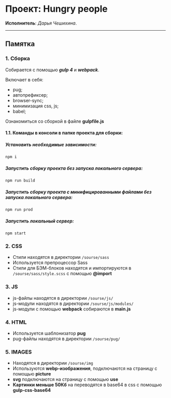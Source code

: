 # Проект: Hungry people

**Исполнитель**: _Дарья Чешихина_.<br>

---

## Памятка

### 1. Сборка

Собирается с помощью **_gulp 4_** и **_webpack_**.

Включает в себя:

- pug;
- автопрефиксер;
- browser-sync;
- минимизация css, js;
- babel;

Ознакомиться со сборкой в файле **gulpfile.js**

#### 1.1. Команды в консоли в папке проекта для сборки:

##### Установить необходимые зависимости:

```
npm i
```

##### Запустить сборку проекта без запуска локального сервера:

```
npm run build
```

##### Запустить сборку проекта с минифицированными файлами без запуска локального сервера:

```
npm run prod
```

##### Запустить локальный сервер:

```
npm start
```

### 2. CSS

- Стили находятся в директории `/sourse/sass`
- Используется препроцессор Sass
- Стили для БЭМ-блоков находятся и импортируются в `/sourse/sass/style.scss` с помощью **@import**

### 3. JS

- js-файлы находятся в директории `/sourse/js/`
- js-модули находятся в директории `/sourse/js/modules/`
- js-модули с помощью **webpack** собираются в **main.js**

### 4. HTML

- Используется шаблонизатор **pug**
- pug-файлы находятся в директории `/sourse/pug/`

### 5. IMAGES

- Находятся в директории `/sourse/img`
- Используются **webp-изображения**, подключаются на страницу с помощью **picture**
- **svg** подключаются на страницу с помощью **use**
- **Картинки меньше 50Кб** на переводятся в base64 в css с помощью **gulp-css-base64**
